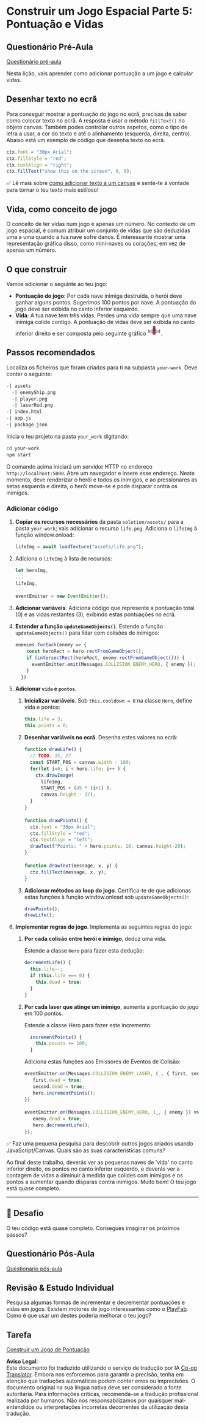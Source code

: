 <!--
CO_OP_TRANSLATOR_METADATA:
{
  "original_hash": "4e8250db84b027c9ff816b4e4c093457",
  "translation_date": "2025-08-24T12:27:00+00:00",
  "source_file": "6-space-game/5-keeping-score/README.md",
  "language_code": "pt"
}
-->
# Construir um Jogo Espacial Parte 5: Pontuação e Vidas

## Questionário Pré-Aula

[Questionário pré-aula](https://ashy-river-0debb7803.1.azurestaticapps.net/quiz/37)

Nesta lição, vais aprender como adicionar pontuação a um jogo e calcular vidas.

## Desenhar texto no ecrã

Para conseguir mostrar a pontuação do jogo no ecrã, precisas de saber como colocar texto no ecrã. A resposta é usar o método `fillText()` no objeto canvas. Também podes controlar outros aspetos, como o tipo de letra a usar, a cor do texto e até o alinhamento (esquerda, direita, centro). Abaixo está um exemplo de código que desenha texto no ecrã.

```javascript
ctx.font = "30px Arial";
ctx.fillStyle = "red";
ctx.textAlign = "right";
ctx.fillText("show this on the screen", 0, 0);
```

✅ Lê mais sobre [como adicionar texto a um canvas](https://developer.mozilla.org/docs/Web/API/Canvas_API/Tutorial/Drawing_text) e sente-te à vontade para tornar o teu texto mais estiloso!

## Vida, como conceito de jogo

O conceito de ter vidas num jogo é apenas um número. No contexto de um jogo espacial, é comum atribuir um conjunto de vidas que são deduzidas uma a uma quando a tua nave sofre danos. É interessante mostrar uma representação gráfica disso, como mini-naves ou corações, em vez de apenas um número.

## O que construir

Vamos adicionar o seguinte ao teu jogo:

- **Pontuação do jogo**: Por cada nave inimiga destruída, o herói deve ganhar alguns pontos. Sugerimos 100 pontos por nave. A pontuação do jogo deve ser exibida no canto inferior esquerdo.
- **Vida**: A tua nave tem três vidas. Perdes uma vida sempre que uma nave inimiga colide contigo. A pontuação de vidas deve ser exibida no canto inferior direito e ser composta pelo seguinte gráfico ![imagem de vida](../../../../6-space-game/5-keeping-score/solution/assets/life.png).

## Passos recomendados

Localiza os ficheiros que foram criados para ti na subpasta `your-work`. Deve conter o seguinte:

```bash
-| assets
  -| enemyShip.png
  -| player.png
  -| laserRed.png
-| index.html
-| app.js
-| package.json
```

Inicia o teu projeto na pasta `your_work` digitando:

```bash
cd your-work
npm start
```

O comando acima iniciará um servidor HTTP no endereço `http://localhost:5000`. Abre um navegador e insere esse endereço. Neste momento, deve renderizar o herói e todos os inimigos, e ao pressionares as setas esquerda e direita, o herói move-se e pode disparar contra os inimigos.

### Adicionar código

1. **Copiar os recursos necessários** da pasta `solution/assets/` para a pasta `your-work`; vais adicionar o recurso `life.png`. Adiciona o `lifeImg` à função window.onload:

    ```javascript
    lifeImg = await loadTexture("assets/life.png");
    ```

1. Adiciona o `lifeImg` à lista de recursos:

    ```javascript
    let heroImg,
    ...
    lifeImg,
    ...
    eventEmitter = new EventEmitter();
    ```
  
2. **Adicionar variáveis**. Adiciona código que represente a pontuação total (0) e as vidas restantes (3), exibindo estas pontuações no ecrã.

3. **Estender a função `updateGameObjects()`**. Estende a função `updateGameObjects()` para lidar com colisões de inimigos:

    ```javascript
    enemies.forEach(enemy => {
        const heroRect = hero.rectFromGameObject();
        if (intersectRect(heroRect, enemy.rectFromGameObject())) {
          eventEmitter.emit(Messages.COLLISION_ENEMY_HERO, { enemy });
        }
      })
    ```

4. **Adicionar `vida` e `pontos`**. 
   1. **Inicializar variáveis**. Sob `this.cooldown = 0` na classe `Hero`, define vida e pontos:

        ```javascript
        this.life = 3;
        this.points = 0;
        ```

   1. **Desenhar variáveis no ecrã**. Desenha estes valores no ecrã:

        ```javascript
        function drawLife() {
          // TODO, 35, 27
          const START_POS = canvas.width - 180;
          for(let i=0; i < hero.life; i++ ) {
            ctx.drawImage(
              lifeImg, 
              START_POS + (45 * (i+1) ), 
              canvas.height - 37);
          }
        }
        
        function drawPoints() {
          ctx.font = "30px Arial";
          ctx.fillStyle = "red";
          ctx.textAlign = "left";
          drawText("Points: " + hero.points, 10, canvas.height-20);
        }
        
        function drawText(message, x, y) {
          ctx.fillText(message, x, y);
        }

        ```

   1. **Adicionar métodos ao loop do jogo**. Certifica-te de que adicionas estas funções à função window.onload sob `updateGameObjects()`:

        ```javascript
        drawPoints();
        drawLife();
        ```

1. **Implementar regras do jogo**. Implementa as seguintes regras do jogo:

   1. **Por cada colisão entre herói e inimigo**, deduz uma vida.
   
      Estende a classe `Hero` para fazer esta dedução:

        ```javascript
        decrementLife() {
          this.life--;
          if (this.life === 0) {
            this.dead = true;
          }
        }
        ```

   2. **Por cada laser que atinge um inimigo**, aumenta a pontuação do jogo em 100 pontos.

      Estende a classe Hero para fazer este incremento:
    
        ```javascript
          incrementPoints() {
            this.points += 100;
          }
        ```

        Adiciona estas funções aos Emissores de Eventos de Colisão:

        ```javascript
        eventEmitter.on(Messages.COLLISION_ENEMY_LASER, (_, { first, second }) => {
           first.dead = true;
           second.dead = true;
           hero.incrementPoints();
        })

        eventEmitter.on(Messages.COLLISION_ENEMY_HERO, (_, { enemy }) => {
           enemy.dead = true;
           hero.decrementLife();
        });
        ```

✅ Faz uma pequena pesquisa para descobrir outros jogos criados usando JavaScript/Canvas. Quais são as suas características comuns?

Ao final deste trabalho, deverás ver as pequenas naves de 'vida' no canto inferior direito, os pontos no canto inferior esquerdo, e deverás ver a contagem de vidas a diminuir à medida que colides com inimigos e os pontos a aumentar quando disparas contra inimigos. Muito bem! O teu jogo está quase completo.

---

## 🚀 Desafio

O teu código está quase completo. Consegues imaginar os próximos passos?

## Questionário Pós-Aula

[Questionário pós-aula](https://ashy-river-0debb7803.1.azurestaticapps.net/quiz/38)

## Revisão & Estudo Individual

Pesquisa algumas formas de incrementar e decrementar pontuações e vidas em jogos. Existem motores de jogo interessantes como o [PlayFab](https://playfab.com). Como é que usar um destes poderia melhorar o teu jogo?

## Tarefa

[Construir um Jogo de Pontuação](assignment.md)

**Aviso Legal**:  
Este documento foi traduzido utilizando o serviço de tradução por IA [Co-op Translator](https://github.com/Azure/co-op-translator). Embora nos esforcemos para garantir a precisão, tenha em atenção que traduções automáticas podem conter erros ou imprecisões. O documento original na sua língua nativa deve ser considerado a fonte autoritária. Para informações críticas, recomenda-se a tradução profissional realizada por humanos. Não nos responsabilizamos por quaisquer mal-entendidos ou interpretações incorretas decorrentes da utilização desta tradução.